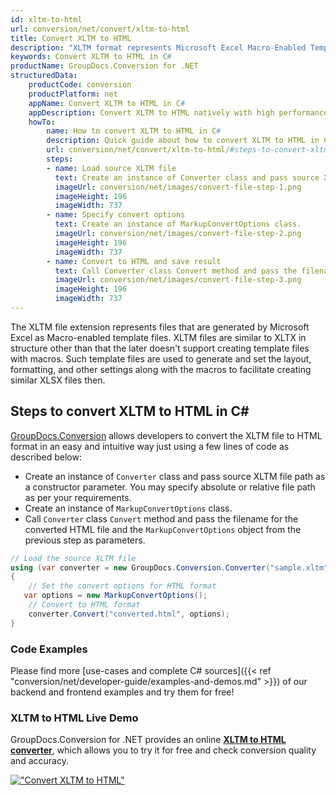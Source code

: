 ```yaml
---
id: xltm-to-html
url: conversion/net/convert/xltm-to-html
title: Convert XLTM to HTML
description: "XLTM format represents Microsoft Excel Macro-Enabled Template with .xltm extension. Learn how to convert XLTM to HTML file programmatically in C# language using GroupDocs.Conversion for .NET library."
keywords: Convert XLTM to HTML in C#
productName: GroupDocs.Conversion for .NET
structuredData:
    productCode: conversion
    productPlatform: net
    appName: Convert XLTM to HTML in C#
    appDescription: Convert XLTM to HTML natively with high performance using C# language and server side GroupDocs.Conversion for .NET APIs, without the use of any software like Microsoft or Open Office.
    howTo:
        name: How to convert XLTM to HTML in C# 
        description: Quick guide about how to convert XLTM to HTML in C# with high performance and accuracy.
        url: conversion/net/convert/xltm-to-html/#steps-to-convert-xltm-to-html-in-c
        steps:
        - name: Load source XLTM file 
          text: Create an instance of Converter class and pass source XLTM file path as a constructor parameter. You may specify absolute or relative file path as per your requirements. 
          imageUrl: conversion/net/images/convert-file-step-1.png
          imageHeight: 196
          imageWidth: 737
        - name: Specify convert options 
          text: Create an instance of MarkupConvertOptions class.
          imageUrl: conversion/net/images/convert-file-step-2.png
          imageHeight: 196
          imageWidth: 737
        - name: Convert to HTML and save result 
          text: Call Converter class Convert method and pass the filename for the converted HTML file and the MarkupConvertOptions object from the previous step as parameters.
          imageUrl: conversion/net/images/convert-file-step-3.png
          imageHeight: 196
          imageWidth: 737
---
```


The XLTM file extension represents files that are generated by Microsoft Excel as Macro-enabled template files. XLTM files are similar to XLTX in structure other than that the later doesn't support creating template files with macros. Such template files are used to generate and set the layout, formatting, and other settings along with the macros to facilitate creating similar XLSX files then.

## Steps to convert XLTM to HTML in C#

[GroupDocs.Conversion](https://products.groupdocs.com/conversion/net) allows developers to convert the XLTM file to HTML format in an easy and intuitive way just using a few lines of code as described below:

* Create an instance of `Converter` class and pass source XLTM file path as a constructor parameter. You may specify absolute or relative file path as per your requirements. 
* Create an instance of `MarkupConvertOptions` class.
* Call `Converter` class `Convert` method and pass the filename for the converted HTML file and the `MarkupConvertOptions` object from the previous step as parameters.

```csharp
// Load the source XLTM file
using (var converter = new GroupDocs.Conversion.Converter("sample.xltm"))
{
    // Set the convert options for HTML format
   var options = new MarkupConvertOptions();
    // Convert to HTML format
    converter.Convert("converted.html", options);
}
```

### Code Examples

Please find more [use-cases and complete C# sources]({{< ref "conversion/net/developer-guide/examples-and-demos.md" >}}) of our backend and frontend examples and try them for free!

### XLTM to HTML Live Demo

GroupDocs.Conversion for .NET provides an online [**XLTM to HTML converter**](https://products.groupdocs.app/conversion/xltm-to-html), which allows you to try it for free and check conversion quality and accuracy.

[!["Convert XLTM to HTML"](conversion/net/images/convert-to-html/convert-xltm-to-html.png)](https://products.groupdocs.app/conversion/xltm-to-html)